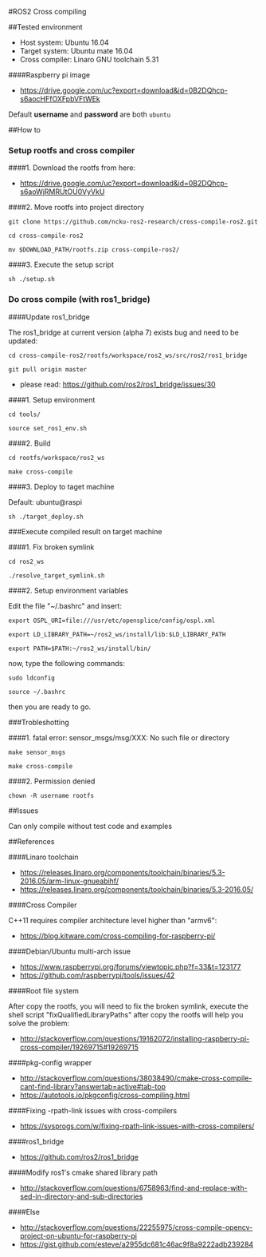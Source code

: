 #ROS2 Cross compiling

##Tested environment
* Host system: Ubuntu 16.04
* Target system: Ubuntu mate 16.04
* Cross compiler: Linaro GNU toolchain 5.31

####Raspberry pi image

* https://drive.google.com/uc?export=download&id=0B2DQhcp-s6aocHFfOXFpbVFtWEk

Default **username** and **password** are both ```ubuntu```

##How to

### Setup rootfs and cross compiler

####1. Download the rootfs from here:

* https://drive.google.com/uc?export=download&id=0B2DQhcp-s6aoWjRMRUtOU0VyVkU

####2. Move rootfs into project directory

```
git clone https://github.com/ncku-ros2-research/cross-compile-ros2.git

cd cross-compile-ros2

mv $DOWNLOAD_PATH/rootfs.zip cross-compile-ros2/
```

####3. Execute the setup script

```
sh ./setup.sh
```

### Do cross compile (with ros1_bridge)

####Update ros1_bridge

The ros1_bridge at current version (alpha 7) exists bug and need to be updated:

```
cd cross-compile-ros2/rootfs/workspace/ros2_ws/src/ros2/ros1_bridge

git pull origin master
```

* please read: https://github.com/ros2/ros1_bridge/issues/30

####1. Setup environment

```
cd tools/

source set_ros1_env.sh
```

####2. Build 

```
cd rootfs/workspace/ros2_ws

make cross-compile
```

####3. Deploy to taget machine

Default: ubuntu@raspi

```
sh ./target_deploy.sh
```

###Execute compiled result on target machine

####1. Fix broken symlink

```
cd ros2_ws

./resolve_target_symlink.sh
```

####2. Setup environment variables

Edit the file "~/.bashrc" and insert:

```
export OSPL_URI=file:///usr/etc/opensplice/config/ospl.xml

export LD_LIBRARY_PATH=~/ros2_ws/install/lib:$LD_LIBRARY_PATH

export PATH=$PATH:~/ros2_ws/install/bin/
```

now, type the following commands:

```
sudo ldconfig

source ~/.bashrc
```

then you are ready to go.

###Trobleshotting

####1. fatal error: sensor_msgs/msg/XXX: No such file or directory

```
make sensor_msgs

make cross-compile
```

####2. Permission denied

```
chown -R username rootfs
```

##Issues

Can only compile without test code and examples

##References

####Linaro toolchain

* https://releases.linaro.org/components/toolchain/binaries/5.3-2016.05/arm-linux-gnueabihf/
* https://releases.linaro.org/components/toolchain/binaries/5.3-2016.05/

####Cross Compiler

C++11 requires compiler architecture level higher than "armv6":

* https://blog.kitware.com/cross-compiling-for-raspberry-pi/

####Debian/Ubuntu multi-arch issue

* https://www.raspberrypi.org/forums/viewtopic.php?f=33&t=123177
* https://github.com/raspberrypi/tools/issues/42

####Root file system

After copy the rootfs, you will need to fix the broken symlink, execute the shell script "fixQualifiedLibraryPaths" after copy the rootfs will help you solve the problem:

* http://stackoverflow.com/questions/19162072/installing-raspberry-pi-cross-compiler/19269715#19269715

####pkg-config wrapper

* http://stackoverflow.com/questions/38038490/cmake-cross-compile-cant-find-library?answertab=active#tab-top 
* https://autotools.io/pkgconfig/cross-compiling.html

####Fixing -rpath-link issues with cross-compilers

* https://sysprogs.com/w/fixing-rpath-link-issues-with-cross-compilers/

####ros1_bridge

* https://github.com/ros2/ros1_bridge

####Modify ros1's cmake shared library path

* http://stackoverflow.com/questions/6758963/find-and-replace-with-sed-in-directory-and-sub-directories

####Else

* http://stackoverflow.com/questions/22255975/cross-compile-opencv-project-on-ubuntu-for-raspberry-pi
* https://gist.github.com/esteve/a2955dc681c46ac9f8a9222adb239284

